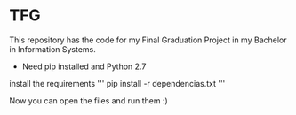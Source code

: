 # TFG
This repository has the code for my Final Graduation Project in my Bachelor in Information Systems.

* Need pip installed and Python 2.7

install the requirements
'''
pip install -r dependencias.txt
'''

Now you can open the files and run them :)

